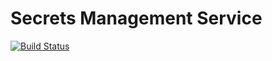 # Secrets Management Service
[![Build Status](https://travis-ci.org/bkhablenko/secrets-management.svg?branch=master)](https://travis-ci.org/bkhablenko/secrets-management)

